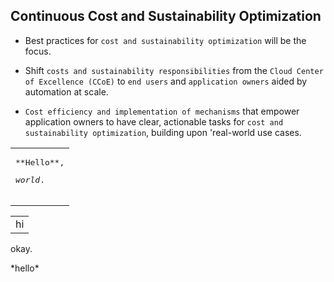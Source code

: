 ## Continuous Cost and Sustainability Optimization


- Best practices for `cost and sustainability optimization` will be the focus.

- Shift `costs and sustainability responsibilities` from the `Cloud Center of Excellence (CCoE)` to `end users` and `application owners` aided by automation at scale.

- `Cost efficiency and implementation of mechanisms` that empower application owners to have clear, actionable tasks for `cost and sustainability optimization`, building upon 'real-world use cases.

<table><tr><td>
<pre>
**Hello**,
<p><em>world</em>.
</pre></p>
</td></tr></table>

<table>
  <tr>
    <td>
           hi
    </td>
  </tr>
</table>
<p>okay.</p>

<div>
  *hello*
         <foo><a>
